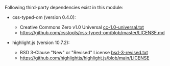 Following third-party dependencies exist in this module:
    
* css-typed-om (version 0.4.0):
    * Creative Commons Zero v1.0 Universal [cc-1.0-universal.txt](cc-1.0-universal.txt)
    * https://github.com/csstools/css-typed-om/blob/master/LICENSE.md
    
* highlight.js (version 10.7.2):
    * BSD 3-Clause "New" or "Revised" License [bsd-3-revised.txt](bsd-3-revised.txt)
    * https://github.com/highlightjs/highlight.js/blob/main/LICENSE
